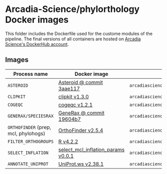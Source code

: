 # Arcadia-Science/phylorthology Docker images

This folder includes the Dockerfile used for the custome modules of the pipeline. The final versions of all containers are hosted on [Arcadia Science's DockerHub account](https://hub.docker.com/u/arcadiascience).

## Images

| Process name  | Docker image  | Image location |
| ------------- | ------------- | ------------- |
| `ASTEROID`  | [Asteroid @ commit 3aae117](./asteroid/)  | `arcadiascience/asteroid:3aae117` |
| `CLIPKIT`  | [clipkit v1.3.0](./clipkit/)  | `arcadiascience/clipkit:1.3.0` |
| `COGEQC`  | [cogeqc v1.2.1](./cogeqc/)  | `arcadiascience/cogeqc:1.2.1` |
| `GENERAX/SPECIESRAX`  | [GeneRax @ commit 19604b7](./generax/)  | `arcadiascience/generax:19604b7` |
| `ORTHOFINDER` (prep, mcl, phylohogs)  | [OrthoFinder v2.5.4](./orthofinder) | `arcadiascience/orthofinder:2.5.4` |
| `FILTER_ORTHOGROUPS`  | [R v4.2.2](./rbase/)  | `arcadiascience/rbase:4.2.2` |
| `SELECT_INFLATION`  | [select_mcl_inflation_params v0.0.1](./select_mcl_inflation_params/)  | `arcadiascience/select_mcl_inflation_params:0.0.1` |
| `ANNOTATE_UNIPROT`  | [UniProt.ws v2.38.1](./uniprotws/)  | `arcadiascience/uniprotws:2.38.1` |
